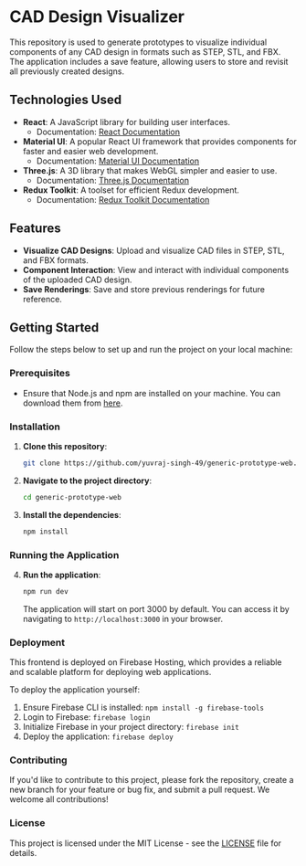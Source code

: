 # CAD Design Visualizer

This repository is used to generate prototypes to visualize individual components of any CAD design in formats such as STEP, STL, and FBX. The application includes a save feature, allowing users to store and revisit all previously created designs.

## Technologies Used

- **React**: A JavaScript library for building user interfaces.
  - Documentation: [React Documentation](https://react.dev/reference/react)
- **Material UI**: A popular React UI framework that provides components for faster and easier web development.
  - Documentation: [Material UI Documentation](https://mui.com/material-ui/getting-started/)
- **Three.js**: A 3D library that makes WebGL simpler and easier to use.
  - Documentation: [Three.js Documentation](https://threejs.org/docs/#manual/en/introduction/Creating-a-scene)
- **Redux Toolkit**: A toolset for efficient Redux development.
  - Documentation: [Redux Toolkit Documentation](https://redux-toolkit.js.org/introduction/getting-started)

## Features

- **Visualize CAD Designs**: Upload and visualize CAD files in STEP, STL, and FBX formats.
- **Component Interaction**: View and interact with individual components of the uploaded CAD design.
- **Save Renderings**: Save and store previous renderings for future reference.

## Getting Started

Follow the steps below to set up and run the project on your local machine:

### Prerequisites

- Ensure that Node.js and npm are installed on your machine. You can download them from [here](https://nodejs.org/).

### Installation

1. **Clone this repository**:

   ```bash
   git clone https://github.com/yuvraj-singh-49/generic-prototype-web.git
   ```

2. **Navigate to the project directory**:

   ```bash
   cd generic-prototype-web
   ```

3. **Install the dependencies**:
   ```bash
   npm install
   ```

### Running the Application

4. **Run the application**:
   ```bash
   npm run dev
   ```
   The application will start on port 3000 by default. You can access it by navigating to `http://localhost:3000` in your browser.

### Deployment

This frontend is deployed on Firebase Hosting, which provides a reliable and scalable platform for deploying web applications.

To deploy the application yourself:

1. Ensure Firebase CLI is installed: `npm install -g firebase-tools`
2. Login to Firebase: `firebase login`
3. Initialize Firebase in your project directory: `firebase init`
4. Deploy the application: `firebase deploy`

### Contributing

If you'd like to contribute to this project, please fork the repository, create a new branch for your feature or bug fix, and submit a pull request. We welcome all contributions!

### License

This project is licensed under the MIT License - see the [LICENSE](../../../generic-prototype-web/blob/main/LICENSE) file for details.
